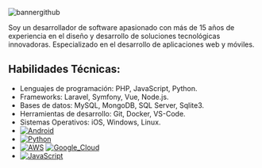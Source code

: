 ![bannergithub](https://github.com/coderdev21/coderdev21/assets/30912173/7c534651-537a-4747-bbdd-6eef1660ded0)

Soy un desarrollador de software apasionado con más de 15 años de experiencia en el diseño y desarrollo de soluciones tecnológicas innovadoras. Especializado en el desarrollo de aplicaciones web y móviles.

## Habilidades Técnicas:
- Lenguajes de programación: PHP, JavaScript, Python.
- Frameworks: Laravel, Symfony, Vue, Node.js.
- Bases de datos: MySQL, MongoDB, SQL Server, Sqlite3.
- Herramientas de desarrollo: Git, Docker, VS-Code.
- Sistemas Operativos: iOS, Windows, Linux.
- [![Android](https://img.shields.io/badge/Android-3DDC84?style=for-the-badge&logo=android&logoColor=white&labelColor=101010)]()
- [![Python](https://img.shields.io/badge/Python-yellow?style=for-the-badge&logo=python&logoColor=white&labelColor=101010)]()
- [![AWS](https://img.shields.io/badge/AWS-232F3E?style=for-the-badge&logo=amazon-aws&logoColor=white&labelColor=101010)]()
[![Google_Cloud](https://img.shields.io/badge/Google_Cloud-4285F4?style=for-the-badge&logo=googlecloud&logoColor=white&labelColor=101010)]()
- [![JavaScript](https://img.shields.io/badge/JavaScript-F7DF1E?style=for-the-badge&logo=javascript&logoColor=white&labelColor=101010)]()
<!--
**coderdev21/coderdev21** is a ✨ _special_ ✨ repository because its `README.md` (this file) appears on your GitHub profile.

Here are some ideas to get you started:

- 🔭 I’m currently working on ...
- 🌱 I’m currently learning ...
- 👯 I’m looking to collaborate on ...
- 🤔 I’m looking for help with ...
- 💬 Ask me about ...
- 📫 How to reach me: ...
- 😄 Pronouns: ...
- ⚡ Fun fact: ...
-->
